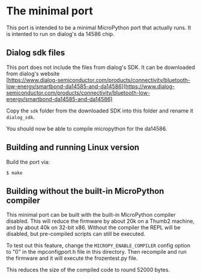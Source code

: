 # The minimal port

This port is intended to be a minimal MicroPython port that actually runs.
It is intented to run on dialog's da 14586 chip.

## Dialog sdk files

This port does not include the files from dialog's SDK.
It can be downloaded from dialog's website <br>
[https://www.dialog-semiconductor.com/products/connectivity/bluetooth-low-energy/smartbond-da14585-and-da14586](https://www.dialog-semiconductor.com/products/connectivity/bluetooth-low-energy/smartbond-da14585-and-da14586)

Copy the `sdk` folder from the downloaded SDK into this folder and rename it `dialog_sdk`.

You should now be able to compile micropython for the da14586.

## Building and running Linux version

Build the port via:

    $ make

## Building without the built-in MicroPython compiler

This minimal port can be built with the built-in MicroPython compiler
disabled.  This will reduce the firmware by about 20k on a Thumb2 machine,
and by about 40k on 32-bit x86.  Without the compiler the REPL will be
disabled, but pre-compiled scripts can still be executed.

To test out this feature, change the `MICROPY_ENABLE_COMPILER` config
option to "0" in the mpconfigport.h file in this directory.  Then
recompile and run the firmware and it will execute the frozentest.py
file.

This reduces the size of the compiled code to round 52000 bytes.